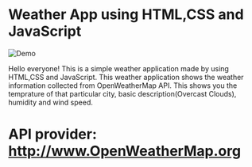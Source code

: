 # Weather App using HTML,CSS and JavaScript

![Demo](https://user-images.githubusercontent.com/87757350/149521704-a759640e-fae4-421b-bfee-b6a03ed475b6.png)


Hello everyone! 
This is a simple weather application made by using HTML,CSS and JavaScript. This weather application shows the weather information collected from OpenWeatherMap API. This shows you the temprature of that particular city, basic description(Overcast Clouds), humidity and wind speed.

# API provider: http://www.OpenWeatherMap.org


